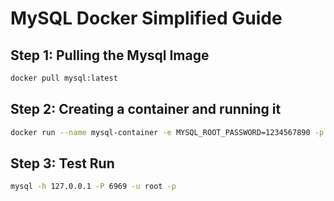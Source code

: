 # MySQL Docker Simplified Guide

## Step 1: Pulling the Mysql Image

```bash
docker pull mysql:latest
```

## Step 2: Creating a container and running it

```bash
docker run --name mysql-container -e MYSQL_ROOT_PASSWORD=1234567890 -p 6969:3306 -d mysql:latest
```

## Step 3: Test Run

```bash
mysql -h 127.0.0.1 -P 6969 -u root -p
```
